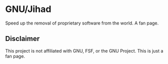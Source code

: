 # GNU/Jihad
Speed up the removal of proprietary software from the world. A fan page.

## Disclaimer
This project is not affiliated with GNU, FSF, or the GNU Project. This is just a fan page.
